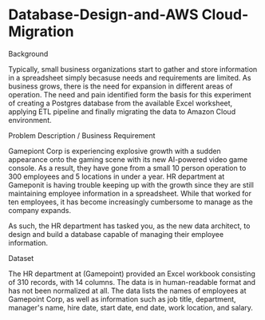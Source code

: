 # Database-Design-and-AWS Cloud-Migration

Background

Typically, small business organizations start to gather and store information in a spreadsheet simply becasuse needs and requirements are limited. As business grows, there is the need for expansion in different areas of operation. The need and pain identified form the basis for this experiment of creating a Postgres database from the available Excel worksheet, applying ETL pipeline and finally migrating the data to Amazon Cloud environment.


Problem Description / Business Requirement

Gamepiont Corp is experiencing explosive growth with a sudden appearance onto the gaming scene with its new AI-powered video game console. As a result, they have gone from a small 10 person operation to 300 employees and 5 locations in under a year. HR department at Gameponit is having trouble keeping up with the growth since they are still maintaining employee information in a spreadsheet. While that worked for ten employees, it has become increasingly cumbersome to manage as the company expands.

As such, the HR department has tasked you, as the new data architect, to design and build a database capable of managing their employee information.

Dataset

The HR department at (Gamepoint) provided an Excel workbook consisting of 310 records, with 14 columns. The data is in human-readable format and has not been normalized at all. The data lists the names of employees at Gamepoint Corp, as well as information such as job title, department, manager's name, hire date, start date, end date, work location, and salary.
